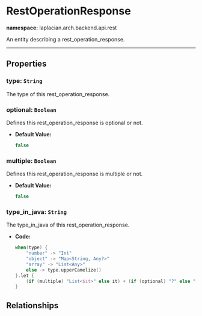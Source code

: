 

# **RestOperationResponse**
**namespace:** laplacian.arch.backend.api.rest

An entity describing a rest_operation_response.



---

## Properties

### type: `String`
The type of this rest_operation_response.

### optional: `Boolean`
Defines this rest_operation_response is optional or not.
- **Default Value:**
  ```kotlin
  false
  ```

### multiple: `Boolean`
Defines this rest_operation_response is multiple or not.
- **Default Value:**
  ```kotlin
  false
  ```

### type_in_java: `String`
The type_in_java of this rest_operation_response.
- **Code:**
  ```kotlin
  when(type) {
      "number" -> "Int"
      "object" -> "Map<String, Any?>"
      "array" -> "List<Any>"
      else -> type.upperCamelize()
  }.let {
      (if (multiple) "List<$it>" else it) + (if (optional) "?" else "")
  }
  ```

## Relationships
